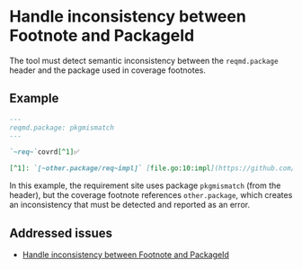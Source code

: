 # Handle inconsistency between Footnote and PackageId

The tool must detect semantic inconsistency between the `reqmd.package` header and the package used in coverage footnotes.

## Example

```markdown
---
reqmd.package: pkgmismatch
---

`~req~`covrd[^1]✅

[^1]: `[~other.package/req~impl]` [file.go:10:impl](https://github.com/org/repo/blob/main/file.go#L10)
```

In this example, the requirement site uses package `pkgmismatch` (from the header), but the coverage footnote references `other.package`, which creates an inconsistency that must be detected and reported as an error.

## Addressed issues

- [Handle inconsistency between Footnote and PackageId](https://github.com/voedger/reqmd/issues/8)
